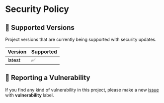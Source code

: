 # Security Policy

## 🛂 Supported Versions

Project versions that are currently being supported with security updates.

| Version | Supported          |
| ------- | ------------------ |
| latest  | :white_check_mark: |

## 👮 Reporting a Vulnerability

If you find any kind of vulnerability in this project, please make a
new [issue](https://github.com/evercode-software/stocktake-web/issues) with **vulnerability** label.

